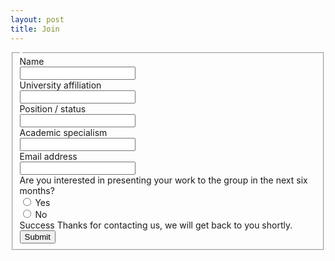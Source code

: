 ```yaml
---
layout: post
title: Join
---
```



<form action="https://airform.io/GandMEphilosophy@gmail.com" method="POST">
<fieldset>
<legend style="text-align: left;margin-top:15px;"></legend>


<!-- Text input-->

<div class="form-group">
  <label class="col-md-4 control-label" >Name</label> 
    <div class="col-md-4 inputGroupContainer">
    <div class="input-group">
  <span class="input-group-addon"><i class="glyphicon glyphicon-user"></i></span>
  <input name="Name" class="form-control"  type="text" required>
    </div>
  </div>
</div>

<!-- Text input-->
<div class="form-group">
  <label class="col-md-4 control-label">University affiliation</label>  
    <div class="col-md-4 inputGroupContainer">
    <div class="input-group">
    <span class="input-group-addon"><i class="glyphicon glyphicon-envelope"></i></span>
    <input name="University" class="form-control"  type="text" required>
    </div>
  </div>
</div>


<!-- Text input-->
<div class="form-group">
  <label class="col-md-4 control-label">Position / status</label>  
    <div class="col-md-4 inputGroupContainer">
    <div class="input-group">
    <span class="input-group-addon"><i class="glyphicon glyphicon-envelope"></i></span>
    <input name="Position" class="form-control"  type="text" required>
    </div>
  </div>
</div>


<!-- Text input-->
       
<div class="form-group">
  <label class="col-md-4 control-label">Academic specialism</label>  
    <div class="col-md-4 inputGroupContainer">
    <div class="input-group">
        <span class="input-group-addon"><i class="glyphicon glyphicon-earphone"></i></span>
  <input name="Specialism" class="form-control" type="text" required>
    </div>
  </div>
</div>

<!-- Text input-->
      
<div class="form-group">
  <label class="col-md-4 control-label">Email address</label>  
    <div class="col-md-4 inputGroupContainer">
    <div class="input-group">
        <span class="input-group-addon"><i class="glyphicon glyphicon-home"></i></span>
  <input name="Email" class="form-control" type="text" required>
    </div>
  </div>
</div>

<!-- radio checks -->
<div class="form-group">
    <label class="col-md-4 control-label">Are you interested in presenting your work to the group in the next six months?</label>
    <div class="col-md-4">
    <div class="radio">
    <label>
        <input type="radio" name="Want to present?" value="yes" /> Yes
    </label>
    </div>
    <div class="radio">
    <label>
    <input type="radio" name="Want to present?" value="no" /> No
    </label>
    </div>
    </div>
</div>



<!-- Success message -->
<div class="alert alert-success" role="alert" id="success_message">Success <i class="glyphicon glyphicon-thumbs-up"></i> Thanks for contacting us, we will get back to you shortly.</div>

<!-- Button -->
<div class="form-group">
  <label class="col-md-4 control-label"></label>
  <div class="col-md-4">
    <button type="submit" class="btn btn-warning" > Submit <span class="glyphicon glyphicon-send"></span></button>
  </div>
</div>

</fieldset>
</form>
<br>
<br>
<br>